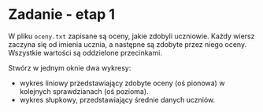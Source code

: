 # Zadanie - etap 1

W pliku `oceny.txt` zapisane są oceny, jakie zdobyli uczniowie. Każdy wiersz zaczyna się od imienia ucznia, a następne są zdobyte przez niego oceny. Wszystkie wartości są oddzielone przecinkami.

Stwórz w jednym oknie dwa wykresy:
- wykres liniowy przedstawiający zdobyte oceny (oś pionowa) w kolejnych sprawdzianach (oś pozioma).
- wykres słupkowy, przedstawiający średnie danych uczniów.
